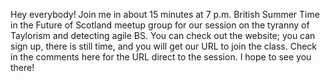 Hey everybody! Join me in about 15 minutes at 7 p.m. British Summer Time in the Future of Scotland meetup group for our session on the tyranny of Taylorism and detecting agile BS. You can check out the website; you can sign up, there is still time, and you will get our URL to join the class. Check in the comments here for the URL direct to the session. I hope to see you there!